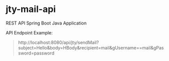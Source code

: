 # jty-mail-api
REST API Spring Boot Java Application

API Endpoint Example:
> http://localhost:8080/api/jty/sendMail?subject=Hello&body=HBody&recipient=mail&gUsername==mail&gPassword=password
